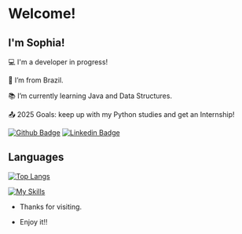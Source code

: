 # Welcome!

 

## I'm Sophia!

 

:computer: I'm a developer in progress!

:house_with_garden: I’m from Brazil.

:books: I’m currently learning Java and Data Structures.

:outbox_tray: 2025 Goals: keep up with my Python studies and get an Internship!

[![Github Badge](https://img.shields.io/badge/-Github-000?style=flat-square&logo=Github&logoColor=white&link=https://github.com/sophpg)](https://github.com/sophpg)
[![Linkedin Badge](https://img.shields.io/badge/-LinkedIn-blue?style=flat-square&logo=Linkedin&logoColor=white&link=www.linkedin.com/in/sophia-pellizon-gouveia-46089a2b5)]( www.linkedin.com/in/sophia-pellizon-gouveia-46089a2b5)

## Languages 
[![Top Langs](https://github-readme-stats.vercel.app/api/top-langs/?username=sophpg&layout=donut)](https://github.com/sophpg/github-readme-stats)

[![My Skills](https://skillicons.dev/icons?i=java,python,html,css,js)](https://skillicons.dev)


- Thanks for visiting.

- Enjoy it!! 
<!--
**sophpg/sophpg** is a ✨ _special_ ✨ repository because its `README.md` (this file) appears on your GitHub profile.

Here are some ideas to get you started:

- 🔭 I’m currently working on ...
- 🌱 I’m currently learning ...
- 👯 I’m looking to collaborate on ...
- 🤔 I’m looking for help with ...
- 💬 Ask me about ...
- 📫 How to reach me: ...
- 😄 Pronouns: ...
- ⚡ Fun fact: ...
-->
